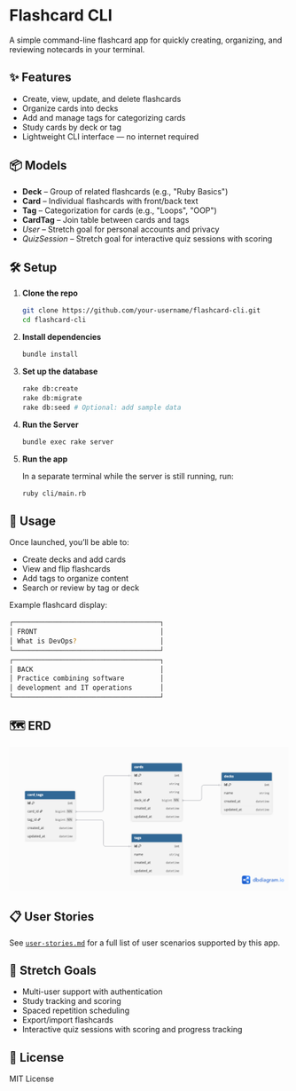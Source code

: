 # Flashcard CLI

A simple command-line flashcard app for quickly creating, organizing, and reviewing notecards in your terminal.

## ✨ Features

- Create, view, update, and delete flashcards
- Organize cards into decks
- Add and manage tags for categorizing cards
- Study cards by deck or tag
- Lightweight CLI interface — no internet required

## 📦 Models

- **Deck** – Group of related flashcards (e.g., "Ruby Basics")
- **Card** – Individual flashcards with front/back text
- **Tag** – Categorization for cards (e.g., "Loops", "OOP")
- **CardTag** – Join table between cards and tags
- _User_ – Stretch goal for personal accounts and privacy
- _QuizSession_ – Stretch goal for interactive quiz sessions with scoring

## 🛠️ Setup

1. **Clone the repo**

   ```bash
   git clone https://github.com/your-username/flashcard-cli.git
   cd flashcard-cli
   ```
2. **Install dependencies**

   ```bash
   bundle install
   ```
3. **Set up the database**

   ```bash
   rake db:create
   rake db:migrate
   rake db:seed # Optional: add sample data
   ```
4. **Run the Server**

   ```bash
   bundle exec rake server
   ```
5. **Run the app**

   In a separate terminal while the server is still running, run:

   ```bash
   ruby cli/main.rb
   ```

## 🚀 Usage

Once launched, you’ll be able to:

- Create decks and add cards
- View and flip flashcards
- Add tags to organize content
- Search or review by tag or deck

Example flashcard display:

```bash
┌─────────────────────────────────────┐
│ FRONT                               │
│ What is DevOps?                     │
└─────────────────────────────────────┘
┌─────────────────────────────────────┐
│ BACK                                │
│ Practice combining software         │
│ development and IT operations       │
└─────────────────────────────────────┘
```

## 🗺️ ERD

![ERD Diagram](public/img/erd.png)

## 📋 User Stories

See [`user-stories.md`](user_stories.md) for a full list of user scenarios supported by this app.

## 🎯 Stretch Goals

- Multi-user support with authentication
- Study tracking and scoring
- Spaced repetition scheduling
- Export/import flashcards
- Interactive quiz sessions with scoring and progress tracking

## 📄 License

MIT License
